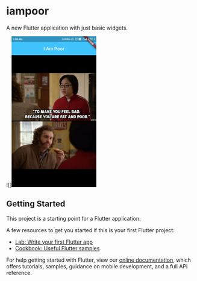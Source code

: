 # iampoor

A new Flutter application with just basic widgets.

![]<img src = "https://github.com/Sachindrck/practice_app/blob/master/Sillicon_valley.jpeg" height = "400">

## Getting Started

This project is a starting point for a Flutter application.

A few resources to get you started if this is your first Flutter project:

- [Lab: Write your first Flutter app](https://flutter.dev/docs/get-started/codelab)
- [Cookbook: Useful Flutter samples](https://flutter.dev/docs/cookbook)

For help getting started with Flutter, view our
[online documentation](https://flutter.dev/docs), which offers tutorials,
samples, guidance on mobile development, and a full API reference.
